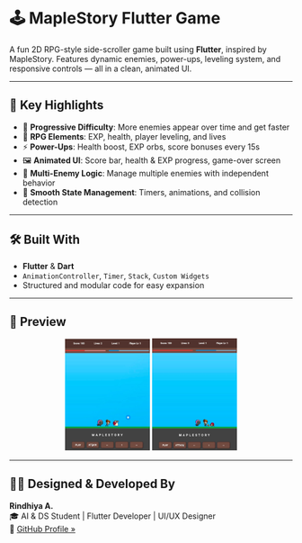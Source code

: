 # 🕹️ MapleStory Flutter Game

A fun 2D RPG-style side-scroller game built using **Flutter**, inspired by MapleStory. Features dynamic enemies, power-ups, leveling system, and responsive controls — all in a clean, animated UI.

---

## 🚀 Key Highlights

- 🎯 **Progressive Difficulty**: More enemies appear over time and get faster  
- 🧙 **RPG Elements**: EXP, health, player leveling, and lives  
- ⚡ **Power-Ups**: Health boost, EXP orbs, score bonuses every 15s  
- 🖼️ **Animated UI**: Score bar, health & EXP progress, game-over screen  
- 🐌 **Multi-Enemy Logic**: Manage multiple enemies with independent behavior  
- 🔄 **Smooth State Management**: Timers, animations, and collision detection  

---

## 🛠️ Built With

- **Flutter** & **Dart**  
- `AnimationController`, `Timer`, `Stack`, `Custom Widgets`  
- Structured and modular code for easy expansion

---

## 📸 Preview

<p align="center">
  <img src="https://github.com/Rindhiya28/maplestory-game-flutter/blob/main/screen1.jpg?raw=true" width="30%">
  <img src="https://github.com/Rindhiya28/maplestory-game-flutter/blob/main/screen2.jpg?raw=true" width="30%">
</p>

---

## 👩‍💻 Designed & Developed By

**Rindhiya A.**  
🎓 AI & DS Student | Flutter Developer | UI/UX Designer  
🔗 [GitHub Profile »](https://github.com/Rindhiya28)
